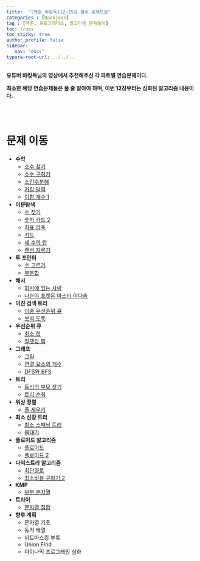 ```yaml
---
title:  "[백준_바킹독]12~25강 필수 문제모음"
categories : [Baekjoon]
tag : [백준, 프로그래머스, 알고리즘 문제풀이]
toc: trues
toc_sticky: true
author_profile: false
sidebar:
   nav: "docs"
typora-root-url: ../../..
---
```




**유튜버 바킹독님의 영상에서 추천해주신 각 파트별 연습문제이다.**

**최소한 해당 연습문제들은 풀 줄 알아야 하며, 이번 12장부터는 심화된 알고리즘 내용이다.**

<br>

<br>

# 문제 이동

* **수학**
  * [소수 찾기](https://www.acmicpc.net/problem/1978)
  * [소수 구하기](https://www.acmicpc.net/problem/1929)
  * [소인수분해](https://www.acmicpc.net/problem/11653)
  * [카잉 달력](https://www.acmicpc.net/problem/6064)
  * [이항 계수 1](https://www.acmicpc.net/problem/11050)
* **이분탐색**
  * [수 찾기](https://www.acmicpc.net/problem/1920)
  * [숫자 카드 2](https://www.acmicpc.net/problem/10816)
  * [좌표 압축](https://www.acmicpc.net/problem/18870)
  * [카드](https://www.acmicpc.net/problem/11652)
  * [세 수의 합](https://www.acmicpc.net/problem/2295)
  * [랜선 자르기](https://www.acmicpc.net/problem/1654)
* **투 포인터**
  * [수 고르기](https://www.acmicpc.net/problem/2230)
  * [부분합](https://www.acmicpc.net/problem/1806)
* **해시**
  * [회사에 있는 사람](https://www.acmicpc.net/problem/7785)
  * [나는야 포켓몬 마스터 이다솜](https://www.acmicpc.net/problem/1620)
* **이진 검색 트리**
  * [이중 우선순위 큐](https://www.acmicpc.net/problem/7662)
  * [보석 도둑](https://www.acmicpc.net/problem/1202)
* **우선순위 큐**
  * [최소 힙](https://www.acmicpc.net/problem/1927)
  * [절댓값 힙](https://www.acmicpc.net/problem/11286)
* **그래프**
  * [그림](https://www.acmicpc.net/problem/1926)
  * [연결 요소의 개수](https://www.acmicpc.net/problem/11724)
  * [DFS와 BFS](https://www.acmicpc.net/problem/1260)
* **트리**
  * [트리의 부모 찾기](https://www.acmicpc.net/problem/11725)
  * [트리 순회](https://www.acmicpc.net/problem/1991)
* **위상 정렬**
  * [줄 세우기](https://www.acmicpc.net/problem/2252)
* **최소 신장 트리**
  * [최소 스패닝 트리](https://www.acmicpc.net/problem/1197)
  * [물대기](https://www.acmicpc.net/problem/1368)
* **플로이드 알고리즘**
  * [플로이드](https://www.acmicpc.net/problem/11404)
  * [플로이드 2](https://www.acmicpc.net/problem/11780)
* **다익스트라 알고리즘**
  * [최단경로](https://www.acmicpc.net/problem/1753)
  * [최소비용 구하기 2](https://www.acmicpc.net/problem/11779)
* **KMP**
  * [부분 문자열](https://www.acmicpc.net/problem/16916)
* **트라이**
  * [문자열 집합](https://www.acmicpc.net/problem/14425)
* **향후 계획**
  * 문자열 기초
  * 동적 배열
  * 비트마스킹 부록
  * Union Find
  * 다이나믹 프로그래밍 심화
